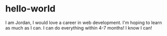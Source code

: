 # hello-world
I am Jordan, I would love a career in web development. I'm hoping to learn as much as I can. I can do everything within 4-7 months! I know I can! 
